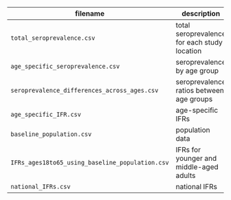 | filename | description |
| --- | --- |
| `total_seroprevalence.csv` | total seroprevalence for each study location |
| `age_specific_seroprevalence.csv` | seroprevalence by age group |
| `seroprevalence_differences_across_ages.csv` | seroprevalence ratios between age groups  |
| `age_specific_IFR.csv` | age-specific IFRs |
| `baseline_population.csv` | population data  |
| `IFRs_ages18to65_using_baseline_population.csv` | IFRs for younger and middle-aged adults |
| `national_IFRs.csv` | national IFRs |
